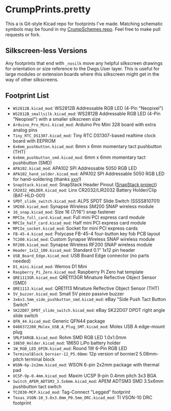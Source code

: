 CrumpPrints.pretty
==================

This a is Git-style Kicad repo for footprints I've made. Matching schematic symbols may be found in my [CrumpSchemes repo](https://github.com/tylercrumpton/CrumpSchemes). Feel free to make pull requests or fork.

Silkscreen-less Versions
------------------------
Any footprints that end with `_nosilk` move any helpful silkscreen drawings for orientation or size reference to the Dwgs.User layer.
This is useful for large modules or extension boards where this silkscreen might get in the way of other silkscreens.

Footprint List
--------------
* `WS2812B.kicad_mod`: WS2812B Addressable RGB LED (4-Pin "Neopixel")
* `WS2812B_smallsilk.kicad_mod`: WS2812B Addressable RGB LED (4-Pin "Neopixel") with a smaller silkscreen size
* `Arduino_Pro_Mini.kicad_mod`: Arduino Pro Mini 328 board with extra analog pins
* `Tiny_RTC_DS1307.kicad_mod`: Tiny RTC DS1307-based realtime clock board with EEPROM
* `6x6mm_pushbutton.kicad_mod`: 6mm x 6mm momentary tact pushbutton (THT)
* `6x6mm_pushbutton_smd.kicad_mod`: 6mm x 6mm momentary tact pushbutton (SMD)
* `APA102.kicad_mod`: APA102 SPI Addressable 5050 RGB LED
* `APA102_hand_solder.kicad_mod`: APA102 SPI Addressable 5050 RGB LED for hand-soldering (thanks [xxv](https://github.com/tylercrumpton/CrumpPrints.pretty/pull/3)!)
* `SnapStack.kicad_mod`: SnapStack Header Pinout ([SnapStack project](https://github.com/tylercrumpton/SnapStack))
* `CR2032_HOLDER.kicad_mod`: Linx CR2032/LIR2032 Battery Holder/Clip (BAT-HLD-001)
* `SPDT_slide_switch.kicad_mod`: ALPS SPDT Slide Switch (SSSS810701)
* `SM200.kicad_mod`: Synapse Wireless SM200 SNAP wireless module
* `16_snap.kicad_mod`: Size 16 (7/16") snap fastener
* `MPCIe_full_card.kicad_mod`: Full mini PCI express card module
* `MPCIe_half_card.kicad_mod`: Half mini PCI express card module
* `MPCIe_socket.kicad_mod`: Socket for mini PCI express cards
* `FB-45-4.kicad_mod`: Polycase FB-45-4 four-button key fob PCB layout
* `TC200.kicad_mod`: Custom Synapse Wireless SNAP wireless module
* `RF200.kicad_mod`: Synapse Wireless RF200 SNAP wireless module
* `Header_1x12_100.kicad_mod`: Standard 0.1" 1x12 pin header
* `USB_Board_Edge.kicad_mod`: USB Board Edge connector (no parts needed)
* `D1_mini.kicad_mod`: Wemos D1 Mini
* `Raspberry_Pi_Zero.kicad_mod`: Raspberry Pi Zero hat template
* `QRE1113GR.kicad_mod`: QRE1113GR Minature Reflective Object Sensor (SMD)
* `QRE1113.kicad_mod`: QRE1113 Minature Reflective Object Sensor (THT)
* `5V_buzzer.kicad_mod`: Small 5V piezo passive buzzer
* `3x6x3.5mm_side_pushbutton_smd.kicad_mod`: eBay "Side Push Tact Button Switch"
* `SK22D07_DPDT_slide_switch.kicad_mod`: eBay SK22D07 DPDT right angle slide switch
* `QFN_44.kicad_mod`: Generic QFN44 package
* `0480372200_Molex_USB_A_Plug_SMT.kicad_mod`: Molex USB A edge-mount plug
* `SMLP34RGB.kicad_mod`: Rohm SMD RGB LED 1.0x1.0mm
* `18650_Holder.kicad_mod`: 18650 LiPo battery holder
* `1W_RGB_LED_6PIN.kicad_mod`: Round 1W 6-Pin RGB LED
* `TerminalBlock_bornier-12_P5.08mm`: 12p version of bornier2 5.08mm-pitch terminal block
* `WSON-6p-2x2mm.kicad_mod`: WSON 6-pin 2x2mm package with thermal pad
* `UCSP-9p-0.4mm.kicad_mod`: Maxim UCSP 9-pin 0.4mm pitch 3x3 BGA
* `Switch_APEM_ADTSM3_3.5x6mm.kicad_mod`: APEM ADTSM3 SMD 3.5x6mm pushbutton tact switch
* `TC2030-MCP.kicad_mod`: Tag-Connect "Legged" footprint
* `Texas_VSON-10_3.0x3.0mm_P0.5mm_DRC.kicad_mod`: TI VSON-10 DRC footprint

